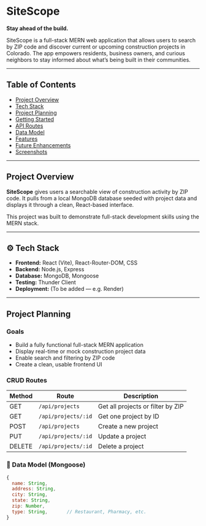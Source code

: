 # SiteScope

**Stay ahead of the build.**

SiteScope is a full-stack MERN web application that allows users to search by ZIP code and discover current or upcoming construction projects in Colorado. The app empowers residents, business owners, and curious neighbors to stay informed about what’s being built in their communities.

---

## Table of Contents

- [Project Overview](#project-overview)
- [Tech Stack](#tech-stack)
- [Project Planning](#project-planning)
- [Getting Started](#getting-started)
- [API Routes](#api-routes)
- [Data Model](#data-model)
- [Features](#features)
- [Future Enhancements](#future-enhancements)
- [Screenshots](#screenshots)

---

## Project Overview

**SiteScope** gives users a searchable view of construction activity by ZIP code. It pulls from a local MongoDB database seeded with project data and displays it through a clean, React-based interface.

This project was built to demonstrate full-stack development skills using the MERN stack.

---

## ⚙️ Tech Stack

- **Frontend:** React (Vite), React-Router-DOM, CSS
- **Backend:** Node.js, Express
- **Database:** MongoDB, Mongoose
- **Testing:** Thunder Client
- **Deployment:** (To be added — e.g. Render)

---

## Project Planning

### Goals
- Build a fully functional full-stack MERN application
- Display real-time or mock construction project data
- Enable search and filtering by ZIP code
- Create a clean, usable frontend UI


### CRUD Routes
| Method | Route               | Description                       |
| ------ | ------------------- | --------------------------------- |
| GET    | `/api/projects`     | Get all projects or filter by ZIP |
| GET    | `/api/projects/:id` | Get one project by ID             |
| POST   | `/api/projects`     | Create a new project              |
| PUT    | `/api/projects/:id` | Update a project                  |
| DELETE | `/api/projects/:id` | Delete a project                  |


### 🧠 Data Model (Mongoose)
```js
{
  name: String,
  address: String,
  city: String,
  state: String,
  zip: Number,
  type: String,       // Restaurant, Pharmacy, etc.
}